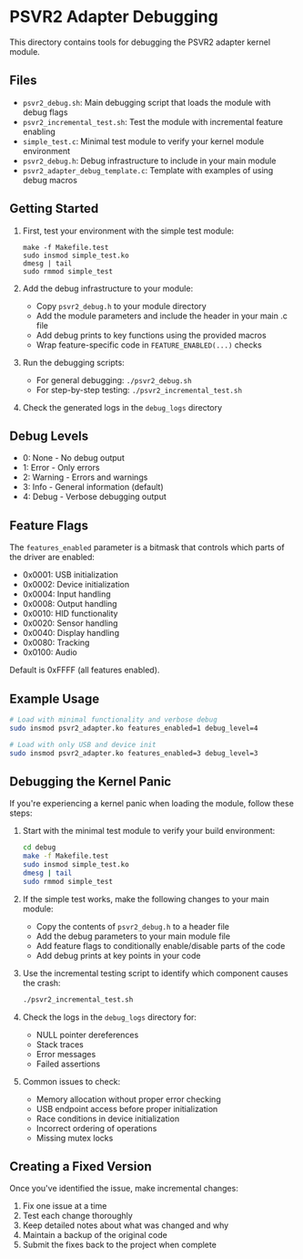 # PSVR2 Adapter Debugging

This directory contains tools for debugging the PSVR2 adapter kernel module.

## Files

- `psvr2_debug.sh`: Main debugging script that loads the module with debug flags
- `psvr2_incremental_test.sh`: Test the module with incremental feature enabling
- `simple_test.c`: Minimal test module to verify your kernel module environment
- `psvr2_debug.h`: Debug infrastructure to include in your main module
- `psvr2_adapter_debug_template.c`: Template with examples of using debug macros

## Getting Started

1. First, test your environment with the simple test module:
   ```
   make -f Makefile.test
   sudo insmod simple_test.ko
   dmesg | tail
   sudo rmmod simple_test
   ```

2. Add the debug infrastructure to your module:
   - Copy `psvr2_debug.h` to your module directory
   - Add the module parameters and include the header in your main .c file
   - Add debug prints to key functions using the provided macros
   - Wrap feature-specific code in `FEATURE_ENABLED(...)` checks

3. Run the debugging scripts:
   - For general debugging: `./psvr2_debug.sh`
   - For step-by-step testing: `./psvr2_incremental_test.sh`

4. Check the generated logs in the `debug_logs` directory

## Debug Levels

- 0: None - No debug output
- 1: Error - Only errors
- 2: Warning - Errors and warnings
- 3: Info - General information (default)
- 4: Debug - Verbose debugging output

## Feature Flags

The `features_enabled` parameter is a bitmask that controls which parts of the driver are enabled:

- 0x0001: USB initialization
- 0x0002: Device initialization
- 0x0004: Input handling
- 0x0008: Output handling
- 0x0010: HID functionality
- 0x0020: Sensor handling
- 0x0040: Display handling
- 0x0080: Tracking
- 0x0100: Audio

Default is 0xFFFF (all features enabled).

## Example Usage

```bash
# Load with minimal functionality and verbose debug
sudo insmod psvr2_adapter.ko features_enabled=1 debug_level=4

# Load with only USB and device init
sudo insmod psvr2_adapter.ko features_enabled=3 debug_level=3
```

## Debugging the Kernel Panic

If you're experiencing a kernel panic when loading the module, follow these steps:

1. Start with the minimal test module to verify your build environment:
   ```bash
   cd debug
   make -f Makefile.test
   sudo insmod simple_test.ko
   dmesg | tail
   sudo rmmod simple_test
   ```

2. If the simple test works, make the following changes to your main module:
   - Copy the contents of `psvr2_debug.h` to a header file
   - Add the debug parameters to your main module file
   - Add feature flags to conditionally enable/disable parts of the code
   - Add debug prints at key points in your code

3. Use the incremental testing script to identify which component causes the crash:
   ```bash
   ./psvr2_incremental_test.sh
   ```

4. Check the logs in the `debug_logs` directory for:
   - NULL pointer dereferences
   - Stack traces
   - Error messages
   - Failed assertions

5. Common issues to check:
   - Memory allocation without proper error checking
   - USB endpoint access before proper initialization
   - Race conditions in device initialization
   - Incorrect ordering of operations
   - Missing mutex locks

## Creating a Fixed Version

Once you've identified the issue, make incremental changes:

1. Fix one issue at a time
2. Test each change thoroughly
3. Keep detailed notes about what was changed and why
4. Maintain a backup of the original code
5. Submit the fixes back to the project when complete
